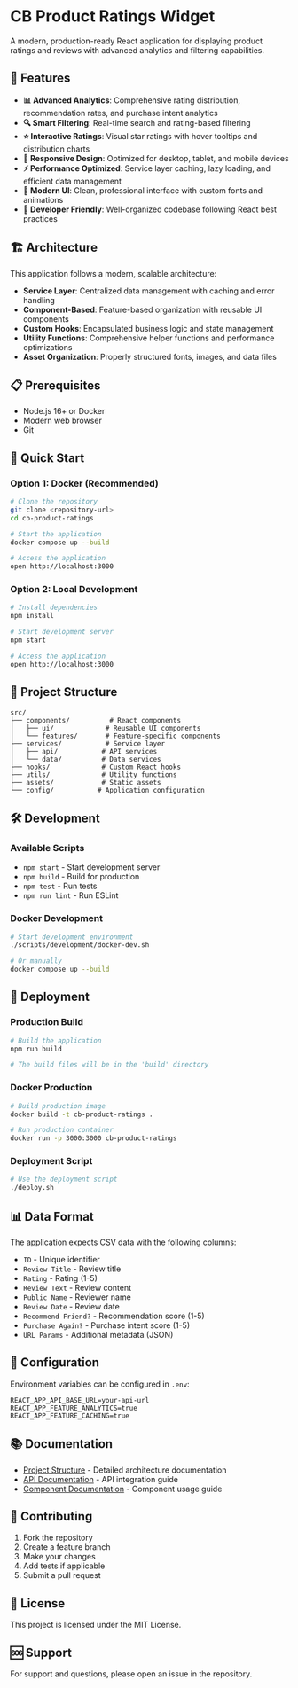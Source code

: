 # CB Product Ratings Widget

A modern, production-ready React application for displaying product ratings and reviews with advanced analytics and filtering capabilities.

## 🚀 Features

- **📊 Advanced Analytics**: Comprehensive rating distribution, recommendation rates, and purchase intent analytics
- **🔍 Smart Filtering**: Real-time search and rating-based filtering
- **⭐ Interactive Ratings**: Visual star ratings with hover tooltips and distribution charts
- **📱 Responsive Design**: Optimized for desktop, tablet, and mobile devices
- **⚡ Performance Optimized**: Service layer caching, lazy loading, and efficient data management
- **🎨 Modern UI**: Clean, professional interface with custom fonts and animations
- **🔧 Developer Friendly**: Well-organized codebase following React best practices

## 🏗️ Architecture

This application follows a modern, scalable architecture:

- **Service Layer**: Centralized data management with caching and error handling
- **Component-Based**: Feature-based organization with reusable UI components
- **Custom Hooks**: Encapsulated business logic and state management
- **Utility Functions**: Comprehensive helper functions and performance optimizations
- **Asset Organization**: Properly structured fonts, images, and data files

## 📋 Prerequisites

- Node.js 16+ or Docker
- Modern web browser
- Git

## 🚀 Quick Start

### Option 1: Docker (Recommended)

```bash
# Clone the repository
git clone <repository-url>
cd cb-product-ratings

# Start the application
docker compose up --build

# Access the application
open http://localhost:3000
```

### Option 2: Local Development

```bash
# Install dependencies
npm install

# Start development server
npm start

# Access the application
open http://localhost:3000
```

## 📁 Project Structure

```
src/
├── components/          # React components
│   ├── ui/             # Reusable UI components
│   └── features/       # Feature-specific components
├── services/           # Service layer
│   ├── api/           # API services
│   └── data/          # Data services
├── hooks/             # Custom React hooks
├── utils/             # Utility functions
├── assets/            # Static assets
└── config/           # Application configuration
```

## 🛠️ Development

### Available Scripts

- `npm start` - Start development server
- `npm build` - Build for production
- `npm test` - Run tests
- `npm run lint` - Run ESLint

### Docker Development

```bash
# Start development environment
./scripts/development/docker-dev.sh

# Or manually
docker compose up --build
```

## 🚀 Deployment

### Production Build

```bash
# Build the application
npm run build

# The build files will be in the 'build' directory
```

### Docker Production

```bash
# Build production image
docker build -t cb-product-ratings .

# Run production container
docker run -p 3000:3000 cb-product-ratings
```

### Deployment Script

```bash
# Use the deployment script
./deploy.sh
```

## 📊 Data Format

The application expects CSV data with the following columns:

- `ID` - Unique identifier
- `Review Title` - Review title
- `Rating` - Rating (1-5)
- `Review Text` - Review content
- `Public Name` - Reviewer name
- `Review Date` - Review date
- `Recommend Friend?` - Recommendation score (1-5)
- `Purchase Again?` - Purchase intent score (1-5)
- `URL Params` - Additional metadata (JSON)

## 🔧 Configuration

Environment variables can be configured in `.env`:

```env
REACT_APP_API_BASE_URL=your-api-url
REACT_APP_FEATURE_ANALYTICS=true
REACT_APP_FEATURE_CACHING=true
```

## 📚 Documentation

- [Project Structure](PROJECT_STRUCTURE.md) - Detailed architecture documentation
- [API Documentation](docs/api/) - API integration guide
- [Component Documentation](docs/components/) - Component usage guide

## 🤝 Contributing

1. Fork the repository
2. Create a feature branch
3. Make your changes
4. Add tests if applicable
5. Submit a pull request

## 📄 License

This project is licensed under the MIT License.

## 🆘 Support

For support and questions, please open an issue in the repository.